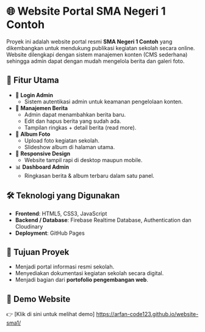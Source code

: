 # 🌐 Website Portal SMA Negeri 1 Contoh

Proyek ini adalah website portal resmi **SMA Negeri 1 Contoh** yang dikembangkan untuk mendukung publikasi kegiatan sekolah secara online.  
Website dilengkapi dengan sistem manajemen konten (CMS sederhana) sehingga admin dapat dengan mudah mengelola berita dan galeri foto.

## 🚀 Fitur Utama
- 🔑 **Login Admin**
  - Sistem autentikasi admin untuk keamanan pengelolaan konten.
- 📰 **Manajemen Berita**
  - Admin dapat menambahkan berita baru.
  - Edit dan hapus berita yang sudah ada.
  - Tampilan ringkas + detail berita (read more).
- 📸 **Album Foto**
  - Upload foto kegiatan sekolah.
  - Slideshow album di halaman utama.
- 📱 **Responsive Design**
  - Website tampil rapi di desktop maupun mobile.
- 📊 **Dashboard Admin**
  - Ringkasan berita & album terbaru dalam satu panel.

## 🛠️ Teknologi yang Digunakan
- **Frontend**: HTML5, CSS3, JavaScript
- **Backend / Database**: Firebase Realtime Database, Authentication dan Cloudinary
- **Deployment**: GitHub Pages

## 🎯 Tujuan Proyek
- Menjadi portal informasi resmi sekolah.
- Menyediakan dokumentasi kegiatan sekolah secara digital.
- Menjadi bagian dari **portofolio pengembangan web**.

## 🔗 Demo Website
👉 [Klik di sini untuk melihat demo]
https://arfan-code123.github.io/website-sma1/

